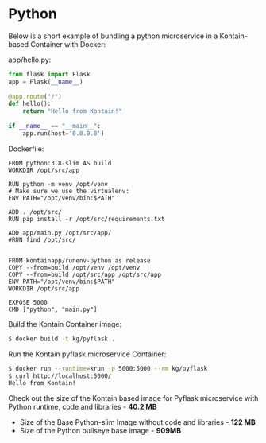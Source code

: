 # Python

Below is a short example of bundling a python microservice in a Kontain-based Container with Docker:

app/hello.py:

```python
from flask import Flask
app = Flask(__name__)
 
@app.route("/")
def hello():
    return "Hello from Kontain!"
 
if __name__ == "__main__":
    app.run(host='0.0.0.0')
```

Dockerfile:

```shell
FROM python:3.8-slim AS build
WORKDIR /opt/src/app
 
RUN python -m venv /opt/venv
# Make sure we use the virtualenv:
ENV PATH="/opt/venv/bin:$PATH"
 
ADD . /opt/src/
RUN pip install -r /opt/src/requirements.txt
 
ADD app/main.py /opt/src/app/
#RUN find /opt/src/
 
 
FROM kontainapp/runenv-python as release
COPY --from=build /opt/venv /opt/venv
COPY --from=build /opt/src/app /opt/src/app
ENV PATH="/opt/venv/bin:$PATH"
WORKDIR /opt/src/app
 
EXPOSE 5000
CMD ["python", "main.py"]
```

Build the Kontain Container image:

```sh
$ docker build -t kg/pyflask .
```

Run the Kontain pyflask microservice Container:

```sh
$ docker run --runtime=krun -p 5000:5000 --rm kg/pyflask
$ curl http://localhost:5000/
Hello from Kontain!
```

Check out the size of the Kontain based image for Pyflask microservice with Python runtime, code and libraries - **40.2 MB**
- Size of the Base Python-slim Image without code and libraries - **122 MB**
- Size of the Python bullseye base image - **909MB**
